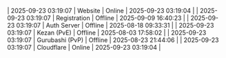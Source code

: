 | 2025-09-23 03:19:07 | Website | Online | 2025-09-23 03:19:04 |
| 2025-09-23 03:19:07 | Registration | Offline | 2025-09-09 16:40:23 |
| 2025-09-23 03:19:07 | Auth Server | Offline | 2025-08-18 09:33:31 |
| 2025-09-23 03:19:07 | Kezan (PvE) | Offline | 2025-08-03 17:58:02 |
| 2025-09-23 03:19:07 | Gurubashi (PvP) | Offline | 2025-08-23 21:44:06 |
| 2025-09-23 03:19:07 | Cloudflare | Online | 2025-09-23 03:19:04 |
